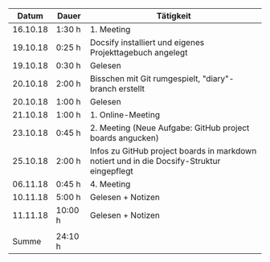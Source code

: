 Datum | Dauer | Tätigkeit
-------- | -------- | --------
16.10.18 | 1:30 h   | 1. Meeting
19.10.18 | 0:25 h   | Docsify installiert und eigenes Projekttagebuch angelegt
19.10.18 | 0:30 h   | Gelesen
20.10.18 | 2:00 h   | Bisschen mit Git rumgespielt, "diary"-branch erstellt
20.10.18 | 1:00 h   | Gelesen
21.10.18 | 1:00 h   | 1. Online-Meeting
23.10.18 | 0:45 h   | 2. Meeting (Neue Aufgabe: GitHub project boards angucken)
25.10.18 | 2:00 h   | Infos zu GitHub project boards in markdown notiert und in die Docsify-Struktur eingepflegt
06.11.18 | 0:45 h   | 4. Meeting
10.11.18 | 5:00 h   | Gelesen + Notizen
11.11.18 | 10:00 h   | Gelesen + Notizen
 |   | 
Summe | 24:10 h  | 
